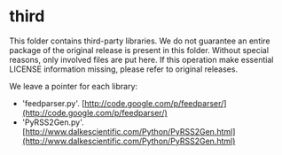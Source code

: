 third
====

This folder contains third-party libraries. 
We do not guarantee an entire package of the 
original release is present in this folder. 
Without special reasons, only involved 
files are put here. 
If this operation make essential LICENSE
information missing, please refer to original 
releases. 

We leave a pointer for each library:
   * 'feedparser.py'. 
   [http://code.google.com/p/feedparser/](http://code.google.com/p/feedparser/)
   * 'PyRSS2Gen.py'. 
   [http://www.dalkescientific.com/Python/PyRSS2Gen.html](http://www.dalkescientific.com/Python/PyRSS2Gen.html)
